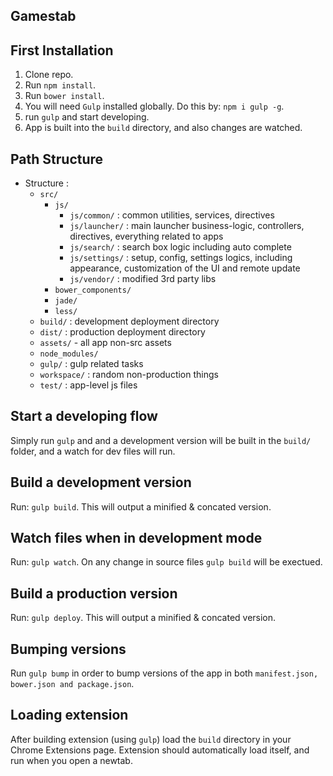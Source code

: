Gamestab
--------------------------

## First Installation

1. Clone repo.
2. Run `npm install`.
3. Run `bower install`.
4. You will need `Gulp` installed globally. Do this by: `npm i gulp -g`.
5. run `gulp` and start developing.
6. App is built into the `build` directory, and also changes are watched.

## Path Structure

- Structure :
    - `src/`
        - `js/`
            - `js/common/` : common utilities, services, directives
            - `js/launcher/` : main launcher business-logic, controllers, directives, everything related to apps
            - `js/search/` : search box logic including auto complete
            - `js/settings/` : setup, config, settings logics, including appearance, customization of the UI and remote update
            - `js/vendor/` : modified 3rd party libs
        - `bower_components/`
        - `jade/`
        - `less/`
    - `build/` : development deployment directory
    - `dist/` : production deployment directory
    - `assets/` - all app non-src assets
    - `node_modules/`
    - `gulp/` : gulp related tasks
    - `workspace/` : random non-production things
    - `test/` : app-level js files

## Start a developing flow

Simply run `gulp` and and a development version will be built in the `build/` folder, and a watch for dev files will run.

## Build a development version

Run: `gulp build`. This will output a minified & concated version.

## Watch files when in development mode

Run: `gulp watch`. On any change in source files `gulp build` will be exectued.

## Build a production version

Run: `gulp deploy`. This will output a minified & concated version.

## Bumping versions

Run `gulp bump` in order to bump versions of the app in both `manifest.json, bower.json and package.json`.

## Loading extension

After building extension (using `gulp`) load the `build` directory in your Chrome Extensions page.
Extension should automatically load itself, and run when you open a newtab.
